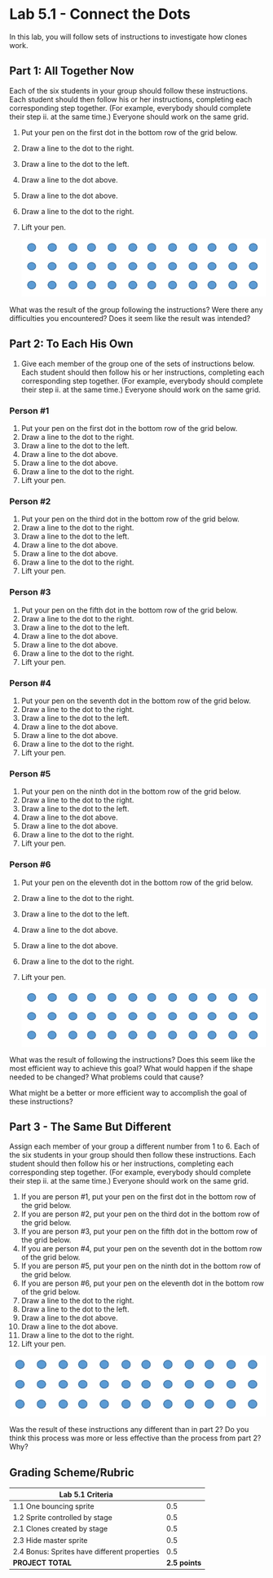 # Lab 5.1 - Connect the Dots

In this lab, you will follow sets of instructions to investigate how clones work.

## Part 1: All Together Now

Each of the six students in your group should follow these instructions.  Each student should then follow his or her instructions, completing each corresponding step together.  (For example, everybody should complete their step ii. at the same time.) Everyone should work on the same grid.

1. Put your pen on the first dot in the bottom row of the grid below.
2. Draw a line to the dot to the right.
3. Draw a line to the dot to the left.
4. Draw a line to the dot above.
5. Draw a line to the dot above.
6. Draw a line to the dot to the right.
7. Lift your pen.

   ![Dots](../images/dots.png)

What was the result of the group following the instructions?  Were there any difficulties you encountered?  Does it seem like the result was intended?

## Part 2: To Each His Own

1. Give each member of the group one of the sets of instructions below.  Each student should then follow his or her instructions, completing each corresponding step together.  (For example, everybody should complete their step ii. at the same time.)  Everyone should work on the same grid.

### Person #1

1. Put your pen on the first dot in the bottom row of the grid below.
2. Draw a line to the dot to the right.
3. Draw a line to the dot to the left.
4. Draw a line to the dot above.
5. Draw a line to the dot above.
6. Draw a line to the dot to the right.
7. Lift your pen.

### Person #2

1. Put your pen on the third dot in the bottom row of the grid below.
2. Draw a line to the dot to the right.
3. Draw a line to the dot to the left.
4. Draw a line to the dot above.
5. Draw a line to the dot above.
6. Draw a line to the dot to the right.
7. Lift your pen.

### Person #3

1. Put your pen on the fifth dot in the bottom row of the grid below.
2. Draw a line to the dot to the right.
3. Draw a line to the dot to the left.
4. Draw a line to the dot above.
5. Draw a line to the dot above.
6. Draw a line to the dot to the right.
7. Lift your pen.

### Person #4

1. Put your pen on the seventh dot in the bottom row of the grid below.
2. Draw a line to the dot to the right.
3. Draw a line to the dot to the left.
4. Draw a line to the dot above.
5. Draw a line to the dot above.
6. Draw a line to the dot to the right.
7. Lift your pen.

### Person #5

1. Put your pen on the ninth dot in the bottom row of the grid below.
2. Draw a line to the dot to the right.
3. Draw a line to the dot to the left.
4. Draw a line to the dot above.
5. Draw a line to the dot above.
6. Draw a line to the dot to the right.
7. Lift your pen.

### Person #6

1. Put your pen on the eleventh dot in the bottom row of the grid below.
2. Draw a line to the dot to the right.
3. Draw a line to the dot to the left.
4. Draw a line to the dot above.
5. Draw a line to the dot above.
6. Draw a line to the dot to the right.
7. Lift your pen.

    ![Dots](../images/dots.png)

What was the result of following the instructions?  Does this seem like the most efficient way to achieve this goal?  What would happen if the shape needed to be changed?  What problems could that cause?

What might be a better or more efficient way to accomplish the goal of these instructions?

## Part 3 - The Same But Different

Assign each member of your group a different number from 1 to 6.  Each of the six students in your group should then follow these instructions.  Each student should then follow his or her instructions, completing each corresponding step together.  (For example, everybody should complete their step ii. at the same time.) Everyone should work on the same grid.

1. If you are person #1, put your pen on the first dot in the bottom row of the grid below.
2. If you are person #2, put your pen on the third dot in the bottom row of the grid below.
3. If you are person #3, put your pen on the fifth dot in the bottom row of the grid below.
4. If you are person #4, put your pen on the seventh dot in the bottom row of the grid below.
5. If you are person #5, put your pen on the ninth dot in the bottom row of the grid below.
6. If you are person #6, put your pen on the eleventh dot in the bottom row of the grid below.
7. Draw a line to the dot to the right.
8. Draw a line to the dot to the left.
9. Draw a line to the dot above.
10. Draw a line to the dot above.
11. Draw a line to the dot to the right.
12. Lift your pen.

  ![Dots](../images/dots.png)

Was the result of these instructions any different than in part 2?  Do you think this process was more or less effective than the process from part 2?  Why?

## Grading Scheme/Rubric

| **Lab 5.1 Criteria**                               |                |
| -------------------------------------------------- | -------------- |
| 1.1 One bouncing sprite                            | 0.5      |
| 1.2 Sprite controlled by stage                     | 0.5      |
| 2.1 Clones created by stage                        | 0.5      |
| 2.3 Hide master sprite                             | 0.5      |
| 2.4 Bonus: Sprites have different properties       | 0.5      |
| **PROJECT TOTAL**                                  | **2.5 points** |
